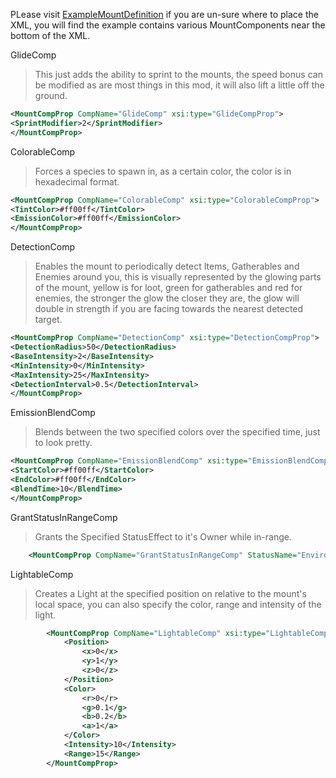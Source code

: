 
PLease visit [ExampleMountDefinition](https://github.com/Grim-/Outward.Mount/edit/main/docs/ExampleMountDefinition.md) if you are un-sure where to place the XML, you will find the example contains various MountComponents near the bottom of the XML.


 GlideComp
> 
> This just adds the ability to sprint to the mounts, the speed bonus
> can be modified as are most things in this mod, it will also lift a
> little off the ground.

```xml
<MountCompProp CompName="GlideComp" xsi:type="GlideCompProp">
<SprintModifier>2</SprintModifier>
</MountCompProp>
```


 ColorableComp 
> 
> Forces a species to spawn in, as a certain color, the
> color is in hexadecimal format.

```xml
<MountCompProp CompName="ColorableComp" xsi:type="ColorableCompProp">
<TintColor>#ff00ff</TintColor>
<EmissionColor>#ff00ff</EmissionColor>
</MountCompProp>
```

 DetectionComp 
> 
> Enables the mount to periodically detect Items,
> Gatherables and Enemies around you, this is visually represented by
> the glowing parts of the mount, yellow is for loot, green for
> gatherables and red for enemies, the stronger the glow the closer they
> are, the glow will double in strength if you are facing towards the
> nearest detected target.

```xml
<MountCompProp CompName="DetectionComp" xsi:type="DetectionCompProp">
<DetectionRadius>50</DetectionRadius>
<BaseIntensity>2</BaseIntensity>
<MinIntensity>0</MinIntensity>
<MaxIntensity>25</MaxIntensity>
<DetectionInterval>0.5</DetectionInterval>
</MountCompProp>
```


 EmissionBlendComp 
 >Blends between the two specified colors over the
> specified time, just to look pretty.

```xml
<MountCompProp CompName="EmissionBlendComp" xsi:type="EmissionBlendCompProp">
<StartColor>#ff00ff</StartColor>
<EndColor>#ff00ff</EndColor>
<BlendTime>10</BlendTime>
</MountCompProp>
```

 GrantStatusInRangeComp 
> Grants the Specified StatusEffect to it's Owner while in-range.

```xml
	<MountCompProp CompName="GrantStatusInRangeComp" StatusName="Environment Resistance" xsi:type="GrantStatusInRangeCompProp" Radius="15" />
```


 LightableComp 
> Creates a Light at the specified position on relative to the mount's local space, you can also specify the color, range and intensity of the light.

```xml
		<MountCompProp CompName="LightableComp" xsi:type="LightableCompProp">
			<Position>
				<x>0</x>
				<y>1</y>
				<z>0</z>
			</Position>
			<Color>
				<r>0</r>
				<g>0.1</g>
				<b>0.2</b>
				<a>1</a>
			</Color>
			<Intensity>10</Intensity>
			<Range>15</Range>
		</MountCompProp>
```
